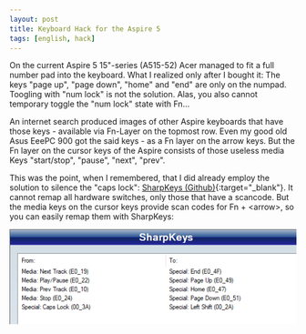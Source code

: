```yaml
---
layout: post
title: Keyboard Hack for the Aspire 5
tags: [english, hack]
---
```

On the current Aspire 5 15"-series (A515-52) Acer managed to fit a full number
pad into the keyboard. What I realized only after I bought it: The keys
"page up", "page down", "home" and "end" are only on the numpad. Toogling with
"num lock" is not the solution. Alas, you also cannot temporary toggle the
"num lock" state with Fn...

An internet search produced images of other Aspire keyboards that have those
keys - available via Fn-Layer on the topmost row. Even my good old Asus EeePC
900 got the said keys - as a Fn layer on the arrow keys. But the Fn layer on
the cursor keys of the Aspire consists of those useless media Keys
"start/stop", "pause", "next", "prev".

This was the point, when I remembered, that I did already employ the solution
to silence the "caps lock": [SharpKeys (Github)](
    https://github.com/randyrants/sharpkeys/releases
){:target="_blank"}. It cannot remap all hardware switches, only those that
have a scancode. But the media keys on the cursor keys provide scan codes for
Fn + \<arrow>, so you can easily remap them with SharpKeys:

![Sharpkeys](/assets/posts/2019-01-22-keyboard-hack-aspire-a515.png)

